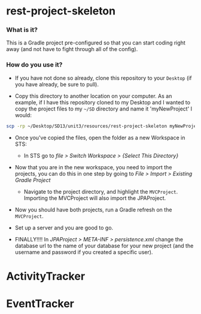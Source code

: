 # rest-project-skeleton

### What is it?
This is a Gradle project pre-configured so that you can start coding right away (and not have to fight through all of the config).

### How do you use it?
* If you have not done so already, clone this repository to your `Desktop` (if you have already, be sure to pull).

* Copy this directory to another location on your computer. As an example, if I have this repository cloned to my Desktop and I wanted to copy the project files to my `~/SD` directory and name it 'myNewProject' I would:

```bash
scp -rp ~/Desktop/SD13/unit3/resources/rest-project-skeleton myNewProject
```

* Once you've copied the files, open the folder as a new Workspace in STS:
  * In STS go to _file > Switch Workspace > {Select This Directory}_

* Now that you are in the new workspace, you need to import the projects, you can do this in one step by going to _File > Import > Existing Gradle Project_
  * Navigate to the project directory, and highlight the `MVCProject`. Importing the MVCProject will also import the JPAProject.

* Now you should have both projects, run a Gradle refresh on the `MVCProject`.

* Set up a server and you are good to go.

* FINALLY!!!! In _JPAProject > META-INF > persistence.xml_ change the database url to the name of your database for your new project (and the username and password if you created a specific user).
# ActivityTracker
# EventTracker
